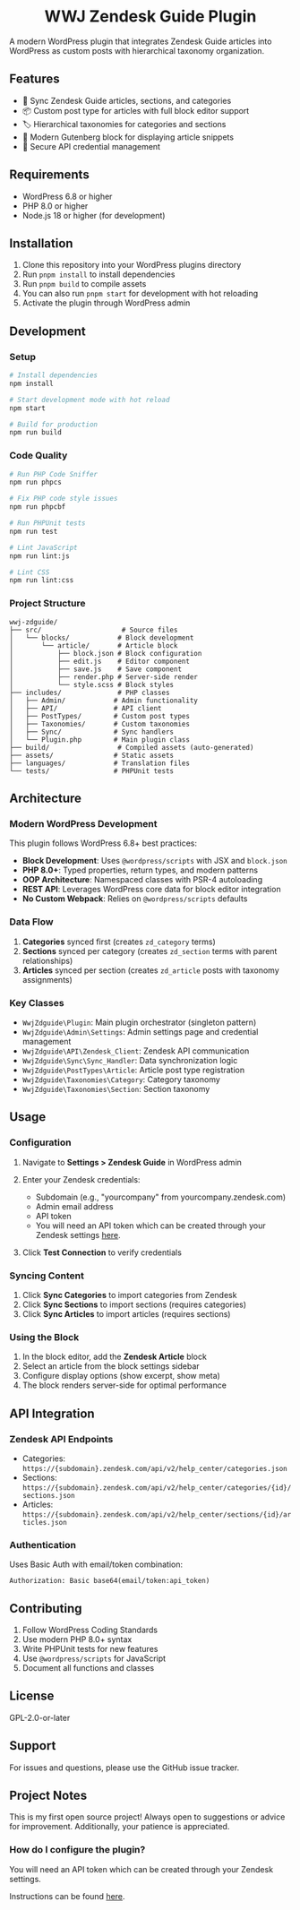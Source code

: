 <div style="text-align: center;">

# WWJ Zendesk Guide Plugin

</div>

<p>A modern WordPress plugin that integrates Zendesk Guide articles into WordPress as custom posts with hierarchical taxonomy organization.</p>

## Features

- 🔄 Sync Zendesk Guide articles, sections, and categories
- 📦 Custom post type for articles with full block editor support
- 🏷️ Hierarchical taxonomies for categories and sections
- 🎨 Modern Gutenberg block for displaying article snippets
- 🔐 Secure API credential management

## Requirements

- WordPress 6.8 or higher
- PHP 8.0 or higher
- Node.js 18 or higher (for development)

## Installation

1. Clone this repository into your WordPress plugins directory
2. Run `pnpm install` to install dependencies
3. Run `pnpm build` to compile assets
  1. You can also run `pnpm start` for development with hot reloading
4. Activate the plugin through WordPress admin

## Development

### Setup

```bash
# Install dependencies
npm install

# Start development mode with hot reload
npm start

# Build for production
npm run build
```

### Code Quality

```bash
# Run PHP Code Sniffer
npm run phpcs

# Fix PHP code style issues
npm run phpcbf

# Run PHPUnit tests
npm run test

# Lint JavaScript
npm run lint:js

# Lint CSS
npm run lint:css
```

### Project Structure

```
wwj-zdguide/
├── src/                    # Source files
│   └── blocks/            # Block development
│       └── article/       # Article block
│           ├── block.json # Block configuration
│           ├── edit.js    # Editor component
│           ├── save.js    # Save component
│           ├── render.php # Server-side render
│           └── style.scss # Block styles
├── includes/              # PHP classes
│   ├── Admin/            # Admin functionality
│   ├── API/              # API client
│   ├── PostTypes/        # Custom post types
│   ├── Taxonomies/       # Custom taxonomies
│   ├── Sync/             # Sync handlers
│   └── Plugin.php        # Main plugin class
├── build/                 # Compiled assets (auto-generated)
├── assets/               # Static assets
├── languages/            # Translation files
└── tests/                # PHPUnit tests
```

## Architecture

### Modern WordPress Development

This plugin follows WordPress 6.8+ best practices:

- **Block Development**: Uses `@wordpress/scripts` with JSX and `block.json`
- **PHP 8.0+**: Typed properties, return types, and modern patterns
- **OOP Architecture**: Namespaced classes with PSR-4 autoloading
- **REST API**: Leverages WordPress core data for block editor integration
- **No Custom Webpack**: Relies on `@wordpress/scripts` defaults

### Data Flow

1. **Categories** synced first (creates `zd_category` terms)
2. **Sections** synced per category (creates `zd_section` terms with parent relationships)
3. **Articles** synced per section (creates `zd_article` posts with taxonomy assignments)

### Key Classes

- `WwjZdguide\Plugin`: Main plugin orchestrator (singleton pattern)
- `WwjZdguide\Admin\Settings`: Admin settings page and credential management
- `WwjZdguide\API\Zendesk_Client`: Zendesk API communication
- `WwjZdguide\Sync\Sync_Handler`: Data synchronization logic
- `WwjZdguide\PostTypes\Article`: Article post type registration
- `WwjZdguide\Taxonomies\Category`: Category taxonomy
- `WwjZdguide\Taxonomies\Section`: Section taxonomy

## Usage

### Configuration

1. Navigate to **Settings > Zendesk Guide** in WordPress admin
2. Enter your Zendesk credentials:
   - Subdomain (e.g., "yourcompany" from yourcompany.zendesk.com)
   - Admin email address
   - API token
   - You will need an API token which can be created through your Zendesk settings [here](https://developer.zendesk.com/api-reference/introduction/security-and-auth/).

3. Click **Test Connection** to verify credentials

### Syncing Content

1. Click **Sync Categories** to import categories from Zendesk
2. Click **Sync Sections** to import sections (requires categories)
3. Click **Sync Articles** to import articles (requires sections)

### Using the Block

1. In the block editor, add the **Zendesk Article** block
2. Select an article from the block settings sidebar
3. Configure display options (show excerpt, show meta)
4. The block renders server-side for optimal performance

## API Integration

### Zendesk API Endpoints

- Categories: `https://{subdomain}.zendesk.com/api/v2/help_center/categories.json`
- Sections: `https://{subdomain}.zendesk.com/api/v2/help_center/categories/{id}/sections.json`
- Articles: `https://{subdomain}.zendesk.com/api/v2/help_center/sections/{id}/articles.json`

### Authentication

Uses Basic Auth with email/token combination:
```
Authorization: Basic base64(email/token:api_token)
```

## Contributing

1. Follow WordPress Coding Standards
2. Use modern PHP 8.0+ syntax
3. Write PHPUnit tests for new features
4. Use `@wordpress/scripts` for JavaScript
5. Document all functions and classes

## License

GPL-2.0-or-later

## Support

For issues and questions, please use the GitHub issue tracker.

## Project Notes
This is my first open source project! Always open to suggestions or advice for improvement. Additionally, your patience is appreciated.

### How do I configure the plugin?
You will need an API token which can be created through your Zendesk settings.

Instructions can be found [here](https://developer.zendesk.com/api-reference/introduction/security-and-auth/).


